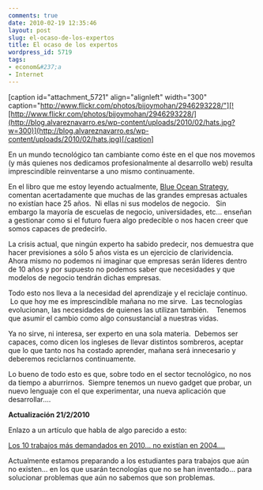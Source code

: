 ```yaml
---
comments: true
date: 2010-02-19 12:35:46
layout: post
slug: el-ocaso-de-los-expertos
title: El ocaso de los expertos
wordpress_id: 5719
tags:
- econom&#237;a
- Internet
---
```


[caption id="attachment_5721" align="alignleft" width="300" caption="http://www.flickr.com/photos/bijoymohan/2946293228/"][![http://www.flickr.com/photos/bijoymohan/2946293228/](http://blog.alvareznavarro.es/wp-content/uploads/2010/02/hats.jpg?w=300)](http://blog.alvareznavarro.es/wp-content/uploads/2010/02/hats.jpg)[/caption]

En un mundo tecnológico tan cambiante como éste en el que nos movemos (y más quienes nos dedicamos profesionalmente al desarrollo web) resulta imprescindible reinventarse a uno mismo continuamente.

En el libro que me estoy leyendo actualmente, [Blue Ocean Strategy](http://www.blueoceanstrategy.com/), comentan acertadamente que muchas de las grandes empresas actuales no existían hace 25 años.  Ni ellas ni sus modelos de negocio.   Sin embargo la mayoría de escuelas de negocio, universidades, etc... enseñan a gestionar como si el futuro fuera algo predecible o nos hacen creer que somos capaces de predecirlo.

La crisis actual, que ningún experto ha sabido predecir, nos demuestra que hacer previsiones a sólo 5 años vista es un ejercicio de clarividencia.   Ahora mismo no podemos ni imaginar que empresas serán líderes dentro de 10 años y por supuesto no podemos saber que necesidades y que modelos de negocio tendrán dichas empresas.

Todo esto nos lleva a la necesidad del aprendizaje y el reciclaje contínuo.  Lo que hoy me es imprescindible mañana no me sirve.  Las tecnologías evolucionan, las necesidades de quienes las utilizan también.    Tenemos que asumir el cambio como algo consustancial a nuestras vidas.

Ya no sirve, ni interesa, ser experto en una sola materia.  Debemos ser capaces, como dicen los ingleses de llevar distintos sombreros, aceptar que lo que tanto nos ha costado aprender, mañana será innecesario y deberemos reciclarnos continuamente.

Lo bueno de todo esto es que, sobre todo en el sector tecnológico, no nos da tiempo a aburrirnos.  Siempre tenemos un nuevo gadget que probar, un nuevo lenguaje con el que experimentar, una nueva aplicación que desarrollar....

**Actualización 21/2/2010**

Enlazo a un artículo que habla de algo parecido a esto:

[Los 10 trabajos más demandados en 2010… no existían en 2004….](http://www.empresasandalucia.com/did-you-know-los-10-trabajos-mas-demandados-en-2010-no-existian-en-2004/)

Actualmente estamos preparando a los estudiantes para trabajos que aún no existen… en los que usarán tecnologías que no se han inventado… para solucionar problemas que aún no sabemos que son problemas.
